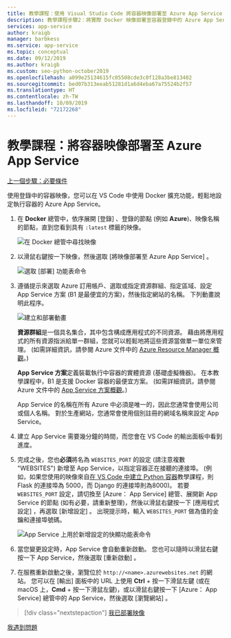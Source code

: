 ```yaml
---
title: 教學課程：使用 Visual Studio Code 將容器映像部署至 Azure App Service
description: 教學課程步驟2：將實際 Docker 映像部署至容器登錄中的 Azure App Service。
services: app-service
author: kraigb
manager: barbkess
ms.service: app-service
ms.topic: conceptual
ms.date: 09/12/2019
ms.author: kraigb
ms.custom: seo-python-october2019
ms.openlocfilehash: a099e25134615fc05508cde3c0f128a3be813402
ms.sourcegitcommit: bed07b313eeab51281d1a6d4eba67a75524b2f57
ms.translationtype: HT
ms.contentlocale: zh-TW
ms.lasthandoff: 10/09/2019
ms.locfileid: "72172268"
---
```

# <a name="tutorial-deploy-a-container-image-to-azure-app-service"></a>教學課程：將容器映像部署至 Azure App Service

[上一個步驟：必要條件](tutorial-deploy-containers-01.md)

使用登錄中的容器映像，您可以在 VS Code 中使用 Docker 擴充功能，輕鬆地設定執行容器的 Azure App Service。

1. 在 **Docker** 總管中，依序展開 [登錄]  、登錄的節點 (例如 **Azure**)、映像名稱的節點，直到您看到具有 `:latest` 標籤的映像。

    ![在 Docker 總管中尋找映像](media/deploy-containers/deploy-find-image.png)

1. 以滑鼠右鍵按一下映像，然後選取 [將映像部署至 Azure App Service]  。

    ![選取 [部署] 功能表命令](media/deploy-containers/deploy-menu.png)

1. 遵循提示來選取 Azure 訂用帳戶、選取或指定資源群組、指定區域、設定 App Service 方案 (B1 是最便宜的方案)，然後指定網站的名稱。 下列動畫說明此程序。

    ![建立和部署動畫](media/deploy-containers/deploy-to-app-service.gif)

    **資源群組**是一個具名集合，其中包含構成應用程式的不同資源。 藉由將應用程式的所有資源指派給單一群組，您就可以輕鬆地將這些資源當做單一單位來管理。 (如需詳細資訊，請參閱 Azure 文件中的 [Azure Resource Manager 概觀](https://docs.microsoft.com/azure/azure-resource-manager/resource-group-overview)。)

    **App Service 方案**定義裝載執行中容器的實體資源 (基礎虛擬機器)。 在本教學課程中，B1 是支援 Docker 容器的最便宜方案。 (如需詳細資訊，請參閱 Azure 文件中的 [App Service 方案概觀](https://docs.microsoft.com/azure/app-service/azure-web-sites-web-hosting-plans-in-depth-overview)。)

    App Service 的名稱在所有 Azure 中必須是唯一的，因此您通常會使用公司或個人名稱。 對於生產網站，您通常會使用個別註冊的網域名稱來設定 App Service。

1. 建立 App Service 需要幾分鐘的時間，而您會在 VS Code 的輸出面板中看到進度。

1. 完成之後，您也**必須**將名為 `WEBSITES_PORT` 的設定 (請注意複數 "WEBSITES") 新增至 App Service，以指定容器正在接聽的連接埠。 (例如，如果您使用的映像來自[在 VS Code 中建立 Python 容器](https://code.visualstudio.com/docs/python/tutorial-create-container)教學課程，則 Flask 的連接埠為 5000，而 Django 的連接埠則為8000)。 若要 `WEBSITES_PORT` 設定，請切換至 [Azure：  App Service] 總管、展開新 App Service 的節點 (如有必要，請重新整理)，然後以滑鼠右鍵按一下 [應用程式設定]  ，再選取 [新增設定]  。 出現提示時，輸入 `WEBSITES_PORT` 做為值的金鑰和連接埠號碼。

    ![App Service 上用於新增設定的快顯功能表命令](media/deploy-containers/add-app-service-setting.png)

1. 當您變更設定時，App Service 會自動重新啟動。 您也可以隨時以滑鼠右鍵按一下 App Service，然後選取 [重新啟動]  。

1. 在服務重新啟動之後，瀏覽位於 `http://<name>.azurewebsites.net` 的網站。 您可以在 [輸出] 面板中的 URL 上使用 **Ctrl** + 按一下滑鼠左鍵 (或在 macOS 上，**Cmd** + 按一下滑鼠左鍵)，或以滑鼠右鍵按一下 [Azure：  App Service] 總管中的 App Service，然後選取 [瀏覽網站]  。

> [!div class="nextstepaction"]
> [我已部署映像](tutorial-deploy-containers-03.md)

[我遇到問題](https://www.research.net/r/PWZWZ52?tutorial=vscode-appservice-containers&step=02-deploy-container)
